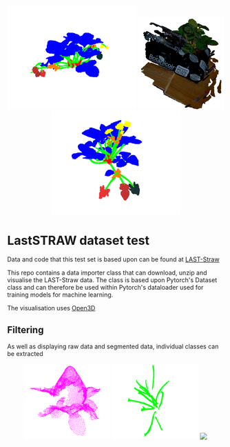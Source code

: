 <center>
    <p align="center">
        <img src="Resources/segmented-1.png" width="300" \>
        <img src="Resources/Screenshot from 2024-05-30 12-20-29.png" width="200" \>
        <img src="Resources/segmented-2.png" width="300" \>
    </p>

</center>

# LastSTRAW dataset test

Data and code that this test set is based upon can be found at [LAST-Straw](https://lcas.github.io/LAST-Straw/)

This repo contains a data importer class that can download, unzip and visualise the LAST-Straw data. The class is based upon Pytorch's Dataset class and can therefore be used within Pytorch's dataloader used for training models for machine learning.

The visualisation uses [Open3D](https://www.open3d.org/) 

## Filtering

As well as displaying raw data and segmented data, individual classes can be extracted

<center>
    <p align="center">
        <img src="Resources/filter-1.png" width="200" \>
        <img src="Resources/filter-2.png" width="200" \>
        <img src="Resources/video-1.gif" width="200" \>
    </p>

</center>
